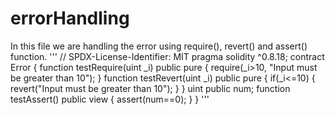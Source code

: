 # errorHandling
In this file we are handling the error using require(), revert() and assert() function.
'''
// SPDX-License-Identifier: MIT
pragma solidity ^0.8.18;
contract Error {
    function testRequire(uint _i) public pure {
        require(_i>10, "Input must be greater than 10");
    }
    function testRevert(uint _i) public pure {
        if(_i<=10) {
            revert("Input must be greater than 10");
        }
    }
    uint public num;
    function testAssert() public view {
        assert(num==0);
    }
}
'''




